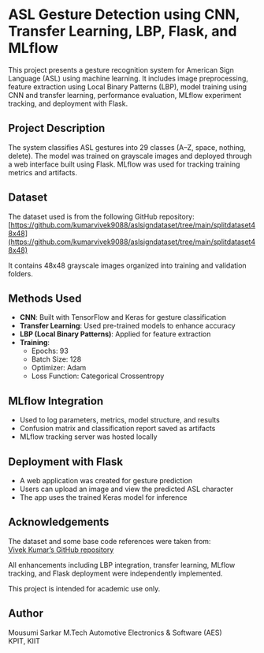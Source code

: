 # ASL Gesture Detection using CNN, Transfer Learning, LBP, Flask, and MLflow

This project presents a gesture recognition system for American Sign Language (ASL) using machine learning. It includes image preprocessing, feature extraction using Local Binary Patterns (LBP), model training using CNN and transfer learning, performance evaluation, MLflow experiment tracking, and deployment with Flask.

## Project Description

The system classifies ASL gestures into 29 classes (A–Z, space, nothing, delete). The model was trained on grayscale images and deployed through a web interface built using Flask. MLflow was used for tracking training metrics and artifacts.

## Dataset

The dataset used is from the following GitHub repository:  
[https://github.com/kumarvivek9088/aslsigndataset/tree/main/splitdataset48x48](https://github.com/kumarvivek9088/aslsigndataset/tree/main/splitdataset48x48)

It contains 48x48 grayscale images organized into training and validation folders.

## Methods Used

- **CNN**: Built with TensorFlow and Keras for gesture classification  
- **Transfer Learning**: Used pre-trained models to enhance accuracy  
- **LBP (Local Binary Patterns)**: Applied for feature extraction  
- **Training**:
  - Epochs: 93  
  - Batch Size: 128  
  - Optimizer: Adam  
  - Loss Function: Categorical Crossentropy

## MLflow Integration

- Used to log parameters, metrics, model structure, and results  
- Confusion matrix and classification report saved as artifacts  
- MLflow tracking server was hosted locally

## Deployment with Flask

- A web application was created for gesture prediction  
- Users can upload an image and view the predicted ASL character  
- The app uses the trained Keras model for inference

## Acknowledgements

The dataset and some base code references were taken from:  
[Vivek Kumar’s GitHub repository](https://github.com/kumarvivek9088/SignLanguageDetectionUsingCNN)

All enhancements including LBP integration, transfer learning, MLflow tracking, and Flask deployment were independently implemented.

This project is intended for academic use only.

## Author

Mousumi Sarkar
M.Tech Automotive Electronics & Software (AES)  
KPIT, KIIT
